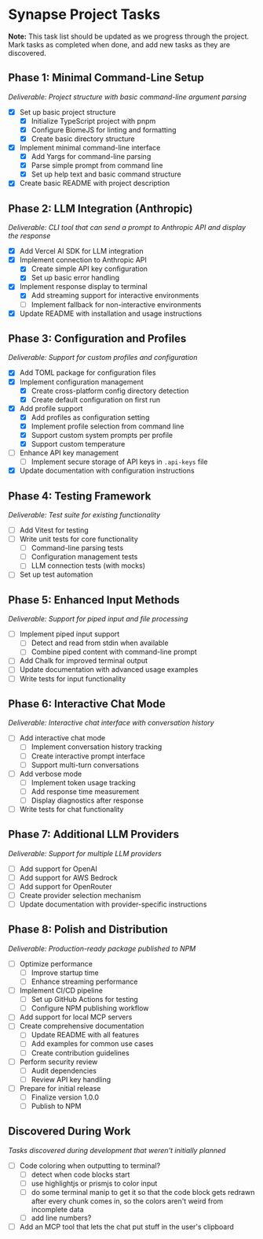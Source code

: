 # Synapse Project Tasks

**Note:** This task list should be updated as we progress through the project. Mark tasks as completed when done, and add new tasks as they are discovered.

## Phase 1: Minimal Command-Line Setup
*Deliverable: Project structure with basic command-line argument parsing*

- [x] Set up basic project structure
  - [x] Initialize TypeScript project with pnpm
  - [x] Configure BiomeJS for linting and formatting
  - [x] Create basic directory structure
- [x] Implement minimal command-line interface
  - [x] Add Yargs for command-line parsing
  - [x] Parse simple prompt from command line
  - [x] Set up help text and basic command structure
- [x] Create basic README with project description

## Phase 2: LLM Integration (Anthropic)
*Deliverable: CLI tool that can send a prompt to Anthropic API and display the response*

- [x] Add Vercel AI SDK for LLM integration
- [x] Implement connection to Anthropic API
  - [x] Create simple API key configuration
  - [x] Set up basic error handling
- [x] Implement response display to terminal
  - [x] Add streaming support for interactive environments
  - [ ] Implement fallback for non-interactive environments
- [x] Update README with installation and usage instructions

## Phase 3: Configuration and Profiles
*Deliverable: Support for custom profiles and configuration*

- [x] Add TOML package for configuration files
- [x] Implement configuration management
  - [x] Create cross-platform config directory detection
  - [x] Create default configuration on first run
- [x] Add profile support
  - [x] Add profiles as configuration setting
  - [x] Implement profile selection from command line
  - [x] Support custom system prompts per profile
  - [x] Support custom temperature
- [ ] Enhance API key management
  - [ ] Implement secure storage of API keys in `.api-keys` file
- [x] Update documentation with configuration instructions

## Phase 4: Testing Framework
*Deliverable: Test suite for existing functionality*

- [ ] Add Vitest for testing
- [ ] Write unit tests for core functionality
  - [ ] Command-line parsing tests
  - [ ] Configuration management tests
  - [ ] LLM connection tests (with mocks)
- [ ] Set up test automation

## Phase 5: Enhanced Input Methods
*Deliverable: Support for piped input and file processing*

- [ ] Implement piped input support
  - [ ] Detect and read from stdin when available
  - [ ] Combine piped content with command-line prompt
- [ ] Add Chalk for improved terminal output
- [ ] Update documentation with advanced usage examples
- [ ] Write tests for input functionality

## Phase 6: Interactive Chat Mode
*Deliverable: Interactive chat interface with conversation history*

- [ ] Add interactive chat mode
  - [ ] Implement conversation history tracking
  - [ ] Create interactive prompt interface
  - [ ] Support multi-turn conversations
- [ ] Add verbose mode
  - [ ] Implement token usage tracking
  - [ ] Add response time measurement
  - [ ] Display diagnostics after response
- [ ] Write tests for chat functionality

## Phase 7: Additional LLM Providers
*Deliverable: Support for multiple LLM providers*

- [ ] Add support for OpenAI
- [ ] Add support for AWS Bedrock
- [ ] Add support for OpenRouter
- [ ] Create provider selection mechanism
- [ ] Update documentation with provider-specific instructions

## Phase 8: Polish and Distribution
*Deliverable: Production-ready package published to NPM*

- [ ] Optimize performance
  - [ ] Improve startup time
  - [ ] Enhance streaming performance
- [ ] Implement CI/CD pipeline
  - [ ] Set up GitHub Actions for testing
  - [ ] Configure NPM publishing workflow
- [ ] Add support for local MCP servers
- [ ] Create comprehensive documentation
  - [ ] Update README with all features
  - [ ] Add examples for common use cases
  - [ ] Create contribution guidelines
- [ ] Perform security review
  - [ ] Audit dependencies
  - [ ] Review API key handling
- [ ] Prepare for initial release
  - [ ] Finalize version 1.0.0
  - [ ] Publish to NPM

## Discovered During Work
*Tasks discovered during development that weren't initially planned*

- [ ] Code coloring when outputting to terminal?
  - [ ] detect when code blocks start
  - [ ] use highlightjs or prismjs to color input
  - [ ] do some terminal manip to get it so that the code block gets redrawn after every chunk comes in, so the colors aren't weird from incomplete data
  - [ ] add line numbers?
- [ ] Add an MCP tool that lets the chat put stuff in the user's clipboard
